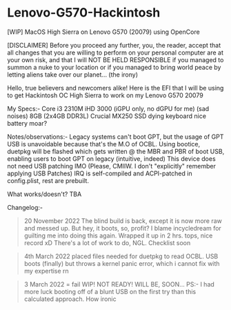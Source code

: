 # Lenovo-G570-Hackintosh
[WIP] MacOS High Sierra on Lenovo G570 (20079) using OpenCore 

[DISCLAIMER]
Before you proceed any further, you, the reader, accept that all changes that you are willing to perform on 
your personal computer are at your own risk, and that I will NOT BE HELD RESPONSIBLE if you managed to summon 
a nuke to your location or if you managed to bring world peace by letting aliens take over our planet... 
(the irony)

Hello, true believers and newcomers alike!
Here is the EFI that I will be using to get Hackintosh OC High Sierra to work on my Lenovo G570 20079

My Specs:-
Core i3 2310M
iHD 3000 (iGPU only, no dGPU for me) (sad noises)
8GB (2x4GB DDR3L)
Crucial MX250 SSD
dying keyboard
nice battery
moar?

Notes/observations:- 
Legacy systems can't boot GPT, but the usage of GPT USB is unavoidable because that's the M.O of OCBL.
Using bootice, duetpkg will be flashed which gets written @ the MBR and PBR of boot USB, enabling users to boot GPT on legacy
(intuitive, indeed)
This device does not need USB patching IMO (Please, CMIIW. I don't "explicitly" remember applying USB Patches)
IRQ is self-compiled and ACPI-patched in config.plist, rest are prebuilt.

What works/doesn't? 
TBA

Changelog:-
> 20 November 2022
The blind build is back, except it is now more raw and messed up.
But hey, it boots, so, profit?
I blame incycledream for guilting me into doing this again. Wrapped it up in 2 hrs. tops, nice record xD
There's a lot of work to do, NGL. Checklist soon

> 4th March 2022
placed files needed for duetpkg to read OCBL.
USB boots (finally) but throws a kernel panic error, which i cannot fix with my expertise rn

> 3 March 2022 = fail
WIP! NOT READY! WILL BE, SOON...
PS:- I had more luck booting off of a blunt USB on the first try than this calculated approach. How ironic 
